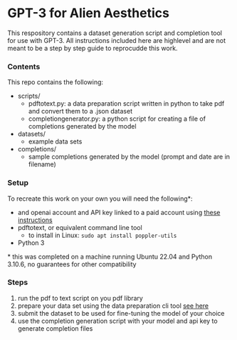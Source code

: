 # GPT-3 for Alien Aesthetics

This respository contains a dataset generation script and completion tool for use with GPT-3. All instructions included here are highlevel and are not meant to be a step by step guide to reprocudde this work. 

### Contents

This repo contains the following:
- scripts/
  - pdftotext.py: a data preparation script written in python to take pdf and convert them to a .json dataset
  - completiongenerator.py: a python script for creating a file of completions generated by the model
- datasets/
  - example data sets
- completions/
  - sample completions generated by the model (prompt and date are in filename) 


### Setup

To recreate this work on your own you will need the following\*:
- and openai account and API key linked to a paid account using [these instructions](https://beta.openai.com/docs/guides/fine-tuning)
- pdftotext, or equivalent command line tool
  - to install in Linux: ``sudo apt install poppler-utils``
- Python 3

\* this was completed on a machine running Ubuntu 22.04 and Python 3.10.6, no guarantees for other compatibility

### Steps
1. run the pdf to text script on you pdf library
2. prepare your data set using the data preparation cli tool [see here](https://beta.openai.com/docs/guides/fine-tuning)
3. submit the dataset to be used for fine-tuning the model of your choice
4. use the completion generation script with your model and api key to generate completion files


